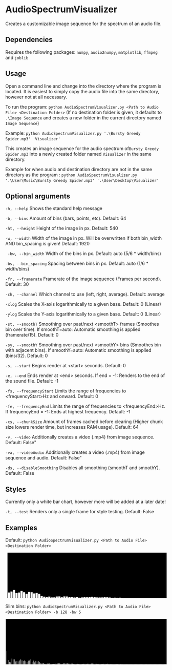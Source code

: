 # AudioSpectrumVisualizer

Creates a customizable image sequence for the spectrum of an audio file.



## Dependencies

Requires the following packages: `numpy`, `audio2numpy`, `matplotlib`, `ffmpeg` and `joblib`



## Usage

Open a command line and change into the directory where the program is located. It is easiest to simply copy the audio file into the same directory, however not at all necessary.

To run the program: `python AudioSpectrumVisualizer.py <Path to Audio File> <Destination Folder>` (If no destination folder is given, it defaults to `.\Image Sequence` and creates a new folder in the current directory named `Image Sequence`)

Example: `python AudioSpectrumVisualizer.py '.\Bursty Greedy Spider.mp3' 'Visualizer'`

This creates an image sequence for the audio spectrum of`Bursty Greedy Spider.mp3` into a newly created folder named `Visualizer` in the same directory.

Example for when audio and destination directory are not in the same directory as the program : `python AudioSpectrumVisualizer.py '.\User\Music\Bursty Greedy Spider.mp3' '.\User\Desktop\Visualizer'`



## Optional  arguments

`-h, --help` Shows the standard help message

`-b, --bins` Amount of bins (bars, points, etc). Default: 64

`-ht, --height` Height of the image in px. Default: 540

`-w, --width` Width of the image in px. Will be overwritten if both bin_width AND bin_spacing is given! Default: 1920

` -bw, --bin_width` Width of the bins in px. Default: auto (5/6 * width/bins)

`-bs, --bin_spacing` Spacing between bins in px. Default: auto (1/6 * width/bins)

`-fr, --framerate` Framerate of the image sequence (Frames per second). Default: 30

`-ch, --channel` Which channel to use (left, right, average). Default: average

`-xlog` Scales the X-axis logarithmically to a given base. Default: 0 (Linear)

`-ylog` Scales the Y-axis logarithmically to a given base. Default: 0 (Linear)

`-st, --smoothT` Smoothing over past/next \<smoothT> frames (Smoothes bin over time). If smoothT=auto: Automatic smoothing is applied (framerate/15). Default: 0

`-sy, --smoothY` Smoothing over past/next \<smoothY> bins (Smoothes bin with adjacent bins). If smoothY=auto: Automatic smoothing is applied (bins/32). Default: 0

`-s, --start` Begins render at \<start> seconds. Default: 0

`-e, --end` Ends render at \<end> seconds. If end = -1: Renders to the end of the sound file. Default: -1

`-fs, --frequencyStart` Limits the range of frequencies to \<frequencyStart>Hz and onward. Default: 0

`-fe, --frequencyEnd` Limits the range of frequencies to \<frequencyEnd>Hz. If frequencyEnd = -1: Ends at highest frequency. Default: -1

`-cs, --chunkSize` Amount of frames cached before clearing (Higher chunk size lowers render time, but increases RAM usage). Default: 64

`-v, --video` Additionally creates a video (.mp4) from image sequence. Default: False"

`-va, --videoAudio` Additionally creates a video (.mp4) from image sequence and audio. Default: False"

`-ds, --disableSmoothing` Disables all smoothing (smoothT and smoothY). Default: False



## Styles

Currently only a white bar chart, however more will be added at a later date!

`-t, --test` Renders only a single frame for style testing. Default: False



## Examples

Default: `python AudioSpectrumVisualizer.py <Path to Audio File> <Destination Folder>`

<img src="screenshots/default.png" alt="default" style="zoom: 50%;" />

Slim bins: `python AudioSpectrumVisualizer.py <Path to Audio File> <Destination Folder> -b 128 -bw 5`

<img src="screenshots/slimBins.png" alt="default" style="zoom: 50%;" />
